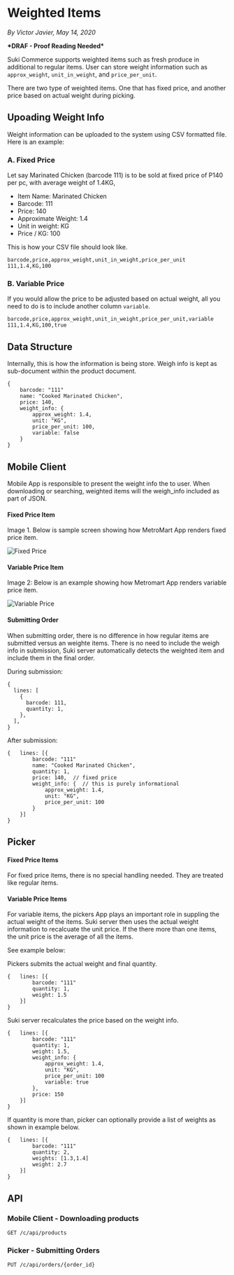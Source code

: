 # Weighted Items

_By Victor Javier, May 14, 2020_

**\*DRAF - Proof Reading Needed\***

Suki Commerce supports weighted items such as fresh produce in additional to regular items. User can store weight information such as `approx_weight`, `unit_in_weight`, and `price_per_unit`.

There are two type of weighted items. One that has fixed price, and another price based on actual weight during picking.

## Upoading Weight Info

Weight information can be uploaded to the system using CSV formatted file. Here is an example:

### A. Fixed Price

Let say Marinated Chicken (barcode 111) is to be sold at fixed price of P140 per pc, with average weight of 1.4KG,

- Item Name: Marinated Chicken
- Barcode: 111
- Price: 140
- Approximate Weight: 1.4
- Unit in weight: KG
- Price / KG: 100

This is how your CSV file should look like.

```
barcode,price,approx_weight,unit_in_weight,price_per_unit
111,1.4,KG,100
```

### B. Variable Price

If you would allow the price to be adjusted based on actual weight, all you need to do is to include another column `variable`.

```
barcode,price,approx_weight,unit_in_weight,price_per_unit,variable
111,1.4,KG,100,true
```

## Data Structure

Internally, this is how the information is being store. Weigh info is kept as sub-document within the product document.

```json5
{
    barcode: "111"
    name: "Cooked Marinated Chicken",
    price: 140,
    weight_info: {
        approx_weight: 1.4,
        unit: "KG",
        price_per_unit: 100,
        variable: false
    }
}
```

## Mobile Client

Mobile App is responsible to present the weight info the to user. When downloading or searching, weighted items will the weigh_info included as part of JSON.

#### Fixed Price Item

Image 1. Below is sample screen showing how MetroMart App renders fixed price item.

![Fixed Price](/images/weighted_fixed_price.jpg)

#### Variable Price Item

Image 2: Below is an example showing how Metromart App renders variable price item.

![Variable Price](/images/weighted_variable_price.jpg)

#### Submitting Order

When submitting order, there is no difference in how regular items are submitted versus an weighte items. There is no need to include the weigh info in submission, Suki server automatically detects the weighted item and include them in the final order.

During submission:

```json5
{
  lines: [
    {
      barcode: 111,
      quantity: 1,
    },
  ],
}
```

After submission:

```json5
{   lines: [{
        barcode: "111"
        name: "Cooked Marinated Chicken",
        quantity: 1,
        price: 140,  // fixed price
        weight_info: {  // this is purely informational
            approx_weight: 1.4,
            unit: "KG",
            price_per_unit: 100
        }
    }]
}
```

## Picker

#### Fixed Price Items

For fixed price items, there is no special handling needed. They are treated like regular items.

#### Variable Price Items

For variable items, the pickers App plays an important role in suppling the actual weight of the items. Suki server then uses the actual weight information to recalcuate the unit price. If the there more than one items, the unit price is the average of all the items.

See example below:

Pickers submits the actual weight and final quantity.

```json5
{   lines: [{
        barcode: "111"
        quantity: 1,
        weight: 1.5
    }]
}
```

Suki server recalculates the price based on the weight info.

```json5
{   lines: [{
        barcode: "111"
        quantity: 1,
        weight: 1.5,
        weight_info: {
            approx_weight: 1.4,
            unit: "KG",
            price_per_unit: 100
            variable: true
        },
        price: 150
    }]
}
```

If quantity is more than, picker can optionally provide a list of weights as shown in example below.

```json5
{   lines: [{
        barcode: "111"
        quantity: 2,
        weights: [1.3,1.4]
        weight: 2.7
    }]
}
```

## API

### Mobile Client - Downloading products

```
GET /c/api/products
```

### Picker - Submitting Orders

```
PUT /c/api/orders/{order_id}
```
